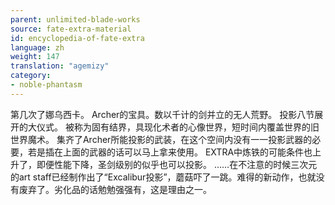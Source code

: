 ```yaml
---
parent: unlimited-blade-works
source: fate-extra-material
id: encyclopedia-of-fate-extra
language: zh
weight: 147
translation: "agemizy"
category:
- noble-phantasm
---
```


第几次了娜乌西卡。
Archer的宝具。数以千计的剑并立的无人荒野。
投影八节展开的大仪式。
被称为固有结界，具现化术者的心像世界，短时间内覆盖世界的旧世界魔术。
集齐了Archer所能投影的武装，在这个空间内没有一一投影武器的必要，若是插在上面的武器的话可以马上拿来使用。
EXTRA中炼铁的可能条件也上升了，即便性能下降，圣剑级别的似乎也可以投影。
……在不注意的时候三次元的art staff已经制作出了“Excalibur投影”，蘑菇吓了一跳。难得的新动作，也就没有废弃了。劣化品的话勉勉强强有，这是理由之一。
